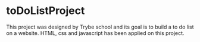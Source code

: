 # toDoListProject
This project was designed by Trybe school and its goal is to build a to do list on a website. HTML, css and javascript has been applied on this project. 
